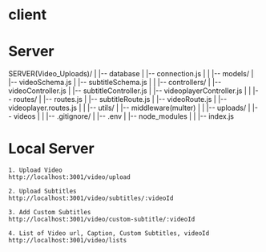 # client




# Server

SERVER(Video_Uploads)/
|
|-- database
|   |-- connection.js
|
|
|-- models/
|   |-- videoSchema.js
|   |-- subtitleSchema.js
|
|
|-- controllers/
|   |-- videoController.js
|   |-- subtitleController.js
|   |-- videoplayerController.js
|
|
|-- routes/
|   |-- routes.js
|           |-- subtitleRoute.js
|           |-- videoRoute.js
|           |-- videoplayer.routes.js
|
|
|-- utils/
|     |-- middleware(multer)
|
|
|-- uploads/
|        |-- videos
|
|
|-- .gitignore/
|       |-- .env
|       |-- node_modules
|
|
|-- index.js


# Local Server
```
1. Upload Video
http://localhost:3001/video/upload

```
```
2. Upload Subtitles
http://localhost:3001/video/subtitles/:videoId

```

```
3. Add Custom Subtitles
http://localhost:3001/video/custom-subtitle/:videoId

```

```
4. List of Video url, Caption, Custom Subtitles, videoId
http://localhost:3001/video/lists

```

